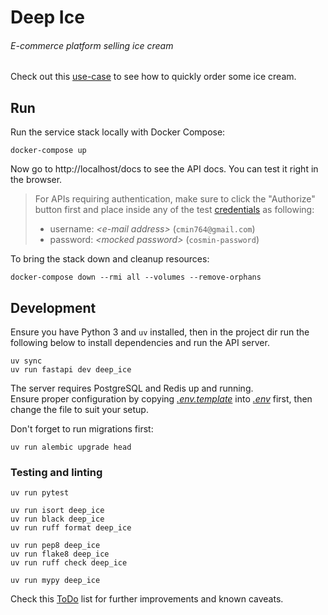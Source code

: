 # Deep Ice

###### E-commerce platform selling ice cream

Check out this [use-case](docs/use-case.md) to see how to quickly order some ice cream.

## Run

Run the service stack locally with Docker Compose:

```console
docker-compose up
```

Now go to http://localhost/docs to see the API docs. You can test it right in the browser.

> For APIs requiring authentication, make sure to click the "Authorize" button first and place inside any of the test [credentials](alembic/versions/ff861c79333d_preregistered_users.py) as following:
> - username: _\<e-mail address\>_ (`cmin764@gmail.com`)
> - password: _\<mocked password\>_ (`cosmin-password`)

To bring the stack down and cleanup resources:

```console
docker-compose down --rmi all --volumes --remove-orphans
```

## Development

Ensure you have Python 3 and `uv` installed, then in the project dir run the following below to install dependencies and run the API server.

```console
uv sync
uv run fastapi dev deep_ice
```

The server requires PostgreSQL and Redis up and running.  
Ensure proper configuration by copying _[.env.template](.env.template)_ into _[.env](.env)_ first, then change the file
to suit your setup.

Don't forget to run migrations first:

```console
uv run alembic upgrade head
```

### Testing and linting

```console
uv run pytest
```

```console
uv run isort deep_ice
uv run black deep_ice
uv run ruff format deep_ice

uv run pep8 deep_ice
uv run flake8 deep_ice
uv run ruff check deep_ice

uv run mypy deep_ice
```

Check this [ToDo](docs/TODO.md) list for further improvements and known caveats.
